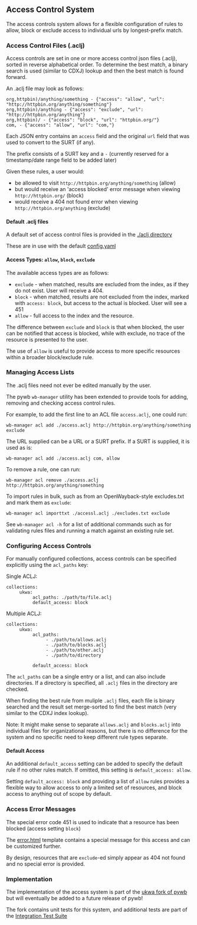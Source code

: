 ## Access Control System

The access controls system allows for a flexible configuration of rules to allow, block or exclude access to individual urls by longest-prefix match.

### Access Control Files (.aclj)

Access controls are set in one or more access control json files (.aclj), sorted in reverse alphabetical order.
To determine the best match, a binary search is used (similar to CDXJ) lookup and then the best match is found forward.

An .aclj file may look as follows:

```
org,httpbin)/anything/something - {"access": "allow", "url": "http://httpbin.org/anything/something"}
org,httpbin)/anything - {"access": "exclude", "url": "http://httpbin.org/anything"}
org,httpbin)/ - {"access": "block", "url": "httpbin.org/"}
com, - {"access": "allow", "url": "com,"}
```

Each JSON entry contains an `access` field and the original `url` field that was used to convert to the SURT (if any).

The prefix consists of a SURT key and a `-` (currently reserved for a timestamp/date range field to be added later)

Given these rules, a user would:
- be allowed to visit `http://httpbin.org/anything/something` (allow)
- but would receive an 'access blocked' error message when viewing `http://httpbin.org/` (block)
- would receive a 404 not found error when viewing `http://httpbin.org/anything` (exclude)

#### Default .aclj files

A default set of access control files is provided in the [./aclj directory](https://github.com/ukwa/ukwa-pywb/tree/master/acl)

These are in use with the default [config.yaml](https://github.com/ukwa/ukwa-pywb/blob/master/config.yaml)


#### Access Types: `allow`, `block`, `exclude`

The available access types are as follows:

- `exclude` - when matched, results are excluded from the index, as if they do not exist. User will receive a 404.
- `block` - when matched, results are not excluded from the index, marked with `access: block`, but access to the actual is blocked. User will see a 451
- `allow` - full access to the index and the resource.

The difference between `exclude` and `block` is that when blocked, the user can be notified that access is blocked, while
with exclude, no trace of the resource is presented to the user.

The use of `allow` is useful to provide access to more specific resources within a broader block/exclude rule.


### Managing Access Lists

The .aclj files need not ever be edited manually by the user.

The pywb `wb-manager` utility has been extended to provide tools for adding, removing and checking access control rules.

For example, to add the first line to an ACL file `access.aclj`, one could run:

```
wb-manager acl add ./access.aclj http://httpbin.org/anything/something exclude
```

The URL supplied can be a URL or a SURT prefix. If a SURT is supplied, it is used as is:

```
wb-manager acl add ./access.aclj com, allow
```

To remove a rule, one can run:

```
wb-manager acl remove ./access.aclj http://httpbin.org/anything/something
```

To import rules in bulk, such as from an OpenWayback-style excludes.txt and mark them as `exclude`:

```
wb-manager acl importtxt ./accessl.aclj ./excludes.txt exclude
```

See `wb-manager acl -h` for a list of additional commands such as for validating rules files and running a match against
an existing rule set.

### Configuring Access Controls

For manually configured collections, access controls can be specified explicitly using the `acl_paths` key:

Single ACLJ:
```
collections:
     ukwa:
          acl_paths: ./path/to/file.aclj
          default_access: block
```

Multiple ACLJ:
```
collections:
     ukwa:
          acl_paths:
               - ./path/to/allows.aclj
               - ./path/to/blocks.aclj
               - ./path/to/other.aclj
               - ./path/to/directory
               
          default_access: block
```

The `acl_paths` can be a single entry or a list, and can also include directories. If a directory is specified, all `.aclj` files
in the directory are checked.

When finding the best rule from muliple `.aclj` files, each file is binary searched and the result
set merge-sorted to find the best match (very similar to the CDXJ index lookup).

Note: It might make sense to separate `allows.aclj` and `blocks.aclj` into individual files for organizational reasons,
but there is no difference for the system and no specific need to keep different rule types separate.

#### Default Access

An additional `default_access` setting can be added to specify the default rule if no other rules match.
If omitted, this setting is `default_access: allow`.

Setting `default_access: block` and providing a list of `allow` rules provides a flexible way to allow access
to only a limited set of resources, and block access to anything out of scope by default.

### Access Error Messages

The special error code 451 is used to indicate that a resource has been blocked (access setting `block`)

The [error.html](https://github.com/ukwa/ukwa-pywb/blob/master/templates/error.html) template contains a special message for this access and can be customized further.

By design, resources that are `exclude`-ed simply appear as 404 not found and no special error is provided.


### Implementation

The implementation of the access system is part of the [ukwa fork of pywb](https://github.com/ukwa/pywb) but will eventually be added
to a future release of pywb!

The fork contains unit tests for this system, and additional tests are part of the [Integration Test Suite](https://github.com/ukwa/ukwa-pywb/tree/master/integration-test)

